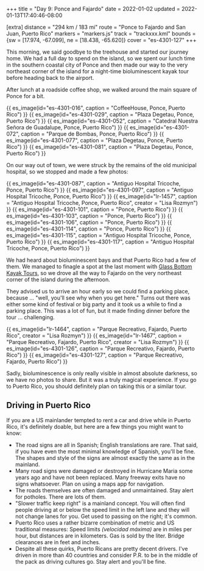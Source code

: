+++
title = "Day 9: Ponce and Fajardo"
date = 2022-01-02
updated = 2022-01-13T17:40:46-08:00

[extra]
distance = "294 km / 183 mi"
route = "Ponce to Fajardo and San Juan, Puerto Rico"
markers = "markers.js"
track = "trackxxx.kml"
bounds = {sw = [17.974, -67.099], ne = [18.438, -65.620]}
cover = "es-4301-127"
+++

This morning, we said goodbye to the treehouse and started our journey home. We had a full day to spend on the island, so we spent our lunch time in the southern coastal city of Ponce and then made our way to the very northeast corner of the island for a night-time bioluminescent kayak tour before heading back to the airport.

<!-- more -->

After lunch at a roadside coffee shop, we walked around the main square of Ponce for a bit.

{{ es_image(id="es-4301-016", caption = "CoffeeHouse, Ponce, Puerto Rico") }}
{{ es_image(id="es-4301-029", caption = "Plaza Degetau, Ponce, Puerto Rico") }}
{{ es_image(id="es-4301-052", caption = "Catedral Nuestra Señora de Guadalupe, Ponce, Puerto Rico") }}
{{ es_image(id="es-4301-072", caption = "Parque de Bombas, Ponce, Puerto Rico") }}
{{ es_image(id="es-4301-077", caption = "Plaza Degetau, Ponce, Puerto Rico") }}
{{ es_image(id="es-4301-081", caption = "Plaza Degetau, Ponce, Puerto Rico") }}

On our way out of town, we were struck by the remains of the old municipal hospital, so we stopped and made a few photos:

{{ es_image(id="es-4301-087", caption = "Antiguo Hospital Tricoche, Ponce, Puerto Rico") }}
{{ es_image(id="es-4301-097", caption = "Antiguo Hospital Tricoche, Ponce, Puerto Rico") }}
{{ es_image(id="lr-1457", caption = "Antiguo Hospital Tricoche, Ponce, Puerto Rico", creator = "Lisa Rozmyn") }}
{{ es_image(id="es-4301-101", caption = "Ponce, Puerto Rico") }}
{{ es_image(id="es-4301-103", caption = "Ponce, Puerto Rico") }}
{{ es_image(id="es-4301-106", caption = "Ponce, Puerto Rico") }}
{{ es_image(id="es-4301-114", caption = "Ponce, Puerto Rico") }}
{{ es_image(id="es-4301-115", caption = "Antiguo Hospital Tricoche, Ponce, Puerto Rico") }}
{{ es_image(id="es-4301-117", caption = "Antiguo Hospital Tricoche, Ponce, Puerto Rico") }}

We had heard about bioluminescent bays and that Puerto Rico had a few of them. We managed to finagle a spot at the last moment with [Glass Bottom Kayak Tours](https://glassbottompr.com), so we drove all the way to Fajardo on the very northeast corner of the island during the afternoon.

They advised us to arrive an hour early so we could find a parking place, because ... "well, you'll see why when you get here." Turns out there was either some kind of festival or big party and it took us a while to find a parking place. This was a lot of fun, but it made finding dinner before the tour ... challenging.

{{ es_image(id="lr-1464", caption = "Parque Recreativo, Fajardo, Puerto Rico", creator = "Lisa Rozmyn") }}
{{ es_image(id="lr-1467", caption = "Parque Recreativo, Fajardo, Puerto Rico", creator = "Lisa Rozmyn") }}
{{ es_image(id="es-4301-126", caption = "Parque Recreativo, Fajardo, Puerto Rico") }}
{{ es_image(id="es-4301-127", caption = "Parque Recreativo, Fajardo, Puerto Rico") }}

Sadly, bioluminescence is only really visible in almost absolute darkness, so we have no photos to share. But it was a truly magical experience. If you go to Puerto Rico, you should definitely plan on taking this or a similar tour.

## Driving in Puerto Rico

If you are a US mainlander tempted to rent a car and drive while in Puerto Rico, it's definitely doable, but here are a few things you might want to know:

* The road signs are all in Spanish; English translations are rare. That said, if you have even the most minimal knowledge of Spanish, you'll be fine. The shapes and style of the signs are almost exactly the same as in the mainland.
* Many road signs were damaged or destroyed in Hurricane Maria some years ago and have not been replaced. Many freeway exits have no signs whatsoever. Plan on using a maps app for navigation.
* The roads themselves are often damaged and unmaintained. Stay alert for potholes. There are lots of them.
* "Slower traffic keep right" is a mainland concept. You will often find people driving at or below the speed limit in the left lane and they will not change lanes for you. Get used to passing on the right; it's common.
* Puerto Rico uses a rather bizarre combination of metric and US traditional measures: Speed limits _(velocidad máxima)_ are in miles per hour, but distances are in kilometers. Gas is sold by the liter. Bridge clearances are in feet and inches.
* Despite all these quirks, Puerto Ricans are pretty decent drivers. I've driven in more than 40 countries and consider P.R. to be in the middle of the pack as driving cultures go. Stay alert and you'll be fine.
